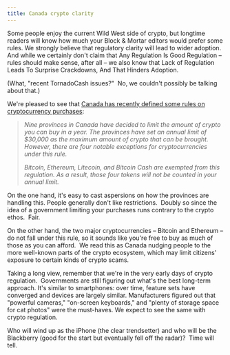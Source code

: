 ```yaml
---
title: Canada crypto clarity
---
```

Some people enjoy the current Wild West side of crypto, but longtime readers will know how much your Block & Mortar editors would prefer some rules. We strongly believe that regulatory clarity will lead to wider adoption.  And while we certainly don't claim that Any Regulation Is Good Regulation – rules should make sense, after all – we also know that Lack of Regulation Leads To Surprise Crackdowns, And That Hinders Adoption.

(What, "recent TornadoCash issues?"  No, we couldn't possibly be talking about that.)

We're pleased to see that [Canada has recently defined some rules on cryptocurrency purchases](https://coingape.com/canada-restricts-crypto-heres-how-the-new-rules-affect-you/):

> _Nine provinces in Canada have decided to limit the amount of crypto you can buy in a year. The provinces have set an annual limit of $30,000 as the maximum amount of crypto that can be brought. However, there are four notable exceptions for cryptocurrencies under this rule._ 
> 
> _Bitcoin, Ethereum, Litecoin, and Bitcoin Cash are exempted from this regulation. As a result, those four tokens will not be counted in your annual limit._

On the one hand, it's easy to cast aspersions on how the provinces are handling this. People generally don't like restrictions.  Doubly so since the idea of a government limiting your purchases runs contrary to the crypto ethos.  Fair. 

On the other hand, the two major cryptocurrencies – Bitcoin and Ethereum – do not fall under this rule, so it sounds like you're free to buy as much of those as you can afford.  We read this as Canada nudging people to the more well-known parts of the crypto ecosystem, which may limit citizens' exposure to certain kinds of crypto scams.

Taking a long view, remember that we're in the very early days of crypto regulation.  Governments are still figuring out what's the best long-term approach. It's similar to smartphones: over time, feature sets have converged and devices are largely similar. Manufacturers figured out that "powerful cameras," "on-screen keyboards," and "plenty of storage space for cat photos" were the must-haves. We expect to see the same with crypto regulation. 

Who will wind up as the iPhone (the clear trendsetter) and who will be the Blackberry (good for the start but eventually fell off the radar)?  Time will tell.